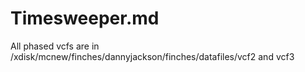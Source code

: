 # Timesweeper.md

All phased vcfs are in /xdisk/mcnew/finches/dannyjackson/finches/datafiles/vcf2 and vcf3